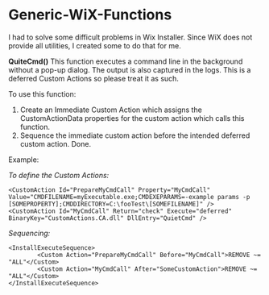 
# Generic-WiX-Functions

I had to solve some difficult problems in Wix Installer. Since WiX does not provide all utilities, I created some to do that for me.

**QuiteCmd()**
This function executes a command line in the background without a pop-up dialog. The output is also captured in the logs. This is a deferred Custom Actions so please treat it as such.

To use this function:
1. Create an Immediate Custom Action which assigns the CustomActionData properties for the custom action which calls this function. 
2. Sequence the immediate custom action before the intended deferred custom action. Done.

Example:

*To define the Custom Actions:* 

    <CustomAction Id="PrepareMyCmdCall" Property="MyCmdCall" Value="CMDFILENAME=myExecutable.exe;CMDEXEPARAMS=-example params -p [SOMEPROPERTY];CMDDIRECTORY=C:\fooTest\[SOMEFILENAME]" />
    <CustomAction Id="MyCmdCall" Return="check" Execute="deferred" BinaryKey="CustomActions.CA.dll" DllEntry="QuietCmd" />

*Sequencing:*

    <InstallExecuteSequence>
            <Custom Action="PrepareMyCmdCall" Before="MyCmdCall">REMOVE ~= "ALL"</Custom>
            <Custom Action="MyCmdCall" After="SomeCustomAction">REMOVE ~= "ALL"</Custom>
    </InstallExecuteSequence>
